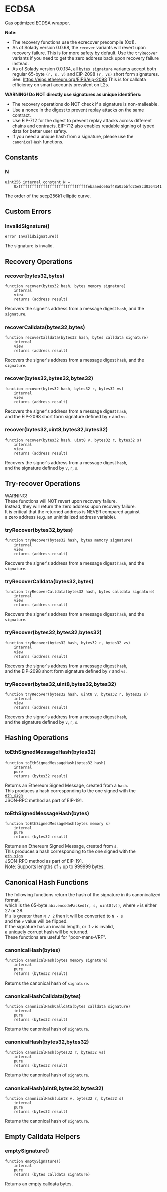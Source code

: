 # ECDSA

Gas optimized ECDSA wrapper.


<b>Note:</b>

- The recovery functions use the ecrecover precompile (0x1).
- As of Solady version 0.0.68, the `recover` variants will revert upon recovery failure.
This is for more safety by default.
Use the `tryRecover` variants if you need to get the zero address back
upon recovery failure instead.
- As of Solady version 0.0.134, all `bytes signature` variants accept both
regular 65-byte `(r, s, v)` and EIP-2098 `(r, vs)` short form signatures.
See: https://eips.ethereum.org/EIPS/eip-2098
This is for calldata efficiency on smart accounts prevalent on L2s.

<b>WARNING! Do NOT directly use signatures as unique identifiers:</b>
- The recovery operations do NOT check if a signature is non-malleable.
- Use a nonce in the digest to prevent replay attacks on the same contract.
- Use EIP-712 for the digest to prevent replay attacks across different chains and contracts.
EIP-712 also enables readable signing of typed data for better user safety.
- If you need a unique hash from a signature, please use the `canonicalHash` functions.



<!-- customintro:start --><!-- customintro:end -->

## Constants

### N

```solidity
uint256 internal constant N =
    0xfffffffffffffffffffffffffffffffebaaedce6af48a03bbfd25e8cd0364141
```

The order of the secp256k1 elliptic curve.

## Custom Errors

### InvalidSignature()

```solidity
error InvalidSignature()
```

The signature is invalid.

## Recovery Operations

### recover(bytes32,bytes)

```solidity
function recover(bytes32 hash, bytes memory signature)
    internal
    view
    returns (address result)
```

Recovers the signer's address from a message digest `hash`, and the `signature`.

### recoverCalldata(bytes32,bytes)

```solidity
function recoverCalldata(bytes32 hash, bytes calldata signature)
    internal
    view
    returns (address result)
```

Recovers the signer's address from a message digest `hash`, and the `signature`.

### recover(bytes32,bytes32,bytes32)

```solidity
function recover(bytes32 hash, bytes32 r, bytes32 vs)
    internal
    view
    returns (address result)
```

Recovers the signer's address from a message digest `hash`,   
and the EIP-2098 short form signature defined by `r` and `vs`.

### recover(bytes32,uint8,bytes32,bytes32)

```solidity
function recover(bytes32 hash, uint8 v, bytes32 r, bytes32 s)
    internal
    view
    returns (address result)
```

Recovers the signer's address from a message digest `hash`,   
and the signature defined by `v`, `r`, `s`.

## Try-recover Operations

WARNING!   
These functions will NOT revert upon recovery failure.   
Instead, they will return the zero address upon recovery failure.   
It is critical that the returned address is NEVER compared against   
a zero address (e.g. an uninitialized address variable).

### tryRecover(bytes32,bytes)

```solidity
function tryRecover(bytes32 hash, bytes memory signature)
    internal
    view
    returns (address result)
```

Recovers the signer's address from a message digest `hash`, and the `signature`.

### tryRecoverCalldata(bytes32,bytes)

```solidity
function tryRecoverCalldata(bytes32 hash, bytes calldata signature)
    internal
    view
    returns (address result)
```

Recovers the signer's address from a message digest `hash`, and the `signature`.

### tryRecover(bytes32,bytes32,bytes32)

```solidity
function tryRecover(bytes32 hash, bytes32 r, bytes32 vs)
    internal
    view
    returns (address result)
```

Recovers the signer's address from a message digest `hash`,   
and the EIP-2098 short form signature defined by `r` and `vs`.

### tryRecover(bytes32,uint8,bytes32,bytes32)

```solidity
function tryRecover(bytes32 hash, uint8 v, bytes32 r, bytes32 s)
    internal
    view
    returns (address result)
```

Recovers the signer's address from a message digest `hash`,   
and the signature defined by `v`, `r`, `s`.

## Hashing Operations

### toEthSignedMessageHash(bytes32)

```solidity
function toEthSignedMessageHash(bytes32 hash)
    internal
    pure
    returns (bytes32 result)
```

Returns an Ethereum Signed Message, created from a `hash`.   
This produces a hash corresponding to the one signed with the   
[`eth_sign`](https://ethereum.org/en/developers/docs/apis/json-rpc/#eth_sign)   
JSON-RPC method as part of EIP-191.

### toEthSignedMessageHash(bytes)

```solidity
function toEthSignedMessageHash(bytes memory s)
    internal
    pure
    returns (bytes32 result)
```

Returns an Ethereum Signed Message, created from `s`.   
This produces a hash corresponding to the one signed with the   
[`eth_sign`](https://ethereum.org/en/developers/docs/apis/json-rpc/#eth_sign)   
JSON-RPC method as part of EIP-191.   
Note: Supports lengths of `s` up to 999999 bytes.

## Canonical Hash Functions

The following functions return the hash of the signature in its canonicalized format,   
which is the 65-byte `abi.encodePacked(r, s, uint8(v))`, where `v` is either 27 or 28.   
If `s` is greater than `N / 2` then it will be converted to `N - s`   
and the `v` value will be flipped.   
If the signature has an invalid length, or if `v` is invalid,   
a uniquely corrupt hash will be returned.   
These functions are useful for "poor-mans-VRF".

### canonicalHash(bytes)

```solidity
function canonicalHash(bytes memory signature)
    internal
    pure
    returns (bytes32 result)
```

Returns the canonical hash of `signature`.

### canonicalHashCalldata(bytes)

```solidity
function canonicalHashCalldata(bytes calldata signature)
    internal
    pure
    returns (bytes32 result)
```

Returns the canonical hash of `signature`.

### canonicalHash(bytes32,bytes32)

```solidity
function canonicalHash(bytes32 r, bytes32 vs)
    internal
    pure
    returns (bytes32 result)
```

Returns the canonical hash of `signature`.

### canonicalHash(uint8,bytes32,bytes32)

```solidity
function canonicalHash(uint8 v, bytes32 r, bytes32 s)
    internal
    pure
    returns (bytes32 result)
```

Returns the canonical hash of `signature`.

## Empty Calldata Helpers

### emptySignature()

```solidity
function emptySignature()
    internal
    pure
    returns (bytes calldata signature)
```

Returns an empty calldata bytes.
